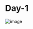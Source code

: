 # Day-1
![image](https://user-images.githubusercontent.com/87632087/211982441-df8bd97c-abd2-4761-a40a-b87a8ac16b6f.png)
